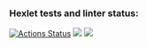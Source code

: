 ### Hexlet tests and linter status:
[![Actions Status](https://github.com/6londo9/java-project-78/workflows/hexlet-check/badge.svg)](https://github.com/6londo9/java-project-78/actions)
<a href="https://codeclimate.com/github/6londo9/java-project-78/maintainability"><img src="https://api.codeclimate.com/v1/badges/b8b5493b1386a2d74dac/maintainability" /></a>
<a href="https://codeclimate.com/github/6londo9/java-project-78/test_coverage"><img src="https://api.codeclimate.com/v1/badges/b8b5493b1386a2d74dac/test_coverage" /></a>
